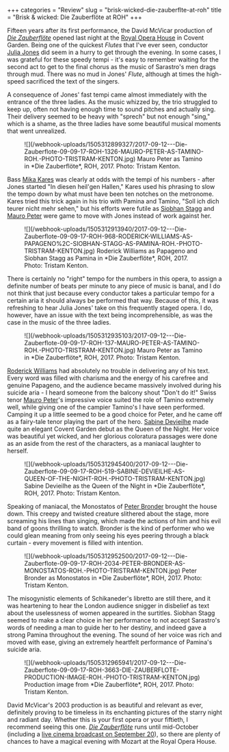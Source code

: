 +++
categories = "Review"
slug = "brisk-wicked-die-zauberflte-at-roh"
title = "Brisk &amp; wicked: Die Zauberflöte at ROH"
+++

Fifteen years after its first performance, the David McVicar production of [*Die Zauberflöte*](http://www.roh.org.uk/productions/die-zauberflote-by-david-mcvicar) opened last night at the [Royal Opera House](/scene/companies/royal-opera-house/) in Covent Garden. Being one of the quickest *Flutes* that I've ever seen, conductor [Julia Jones](/scene/people/julia-jones/) did seem in a hurry to get through the evening. In some cases, I was grateful for these speedy tempi - it's easy to remember waiting for the second act to get to the final chorus as the music of Sarastro's men drags through mud. There was no mud in Jones' *Flute*, although at times the high-speed sacrificed the text of the singers.

A consequence of Jones' fast tempi came almost immediately with the entrance of the three ladies. As the music whizzed by, the trio struggled to keep up, often not having enough time to sound pitches and actually sing. Their delivery seemed to be heavy with "sprech" but not enough "sing," which is a shame, as the three ladies have some beautiful musical moments that went unrealized.

<figure data-type="image">
![](/webhook-uploads/1505312899327/2017-09-12---Die-Zauberflote-09-09-17-ROH-1326-MAURO-PETER-AS-TAMINO-ROH.-PHOTO-TRISTRAM-KENTON.jpg)
<figcation>Mauro Peter as Tamino in *Die Zauberflöte*, ROH, 2017. Photo: Tristam Kenton.</figcaption>
</figure>

Bass [Mika Kares](/scene/people/mika-kares/) was clearly at odds with the tempi of his numbers - after Jones started "In diesen heil'gen Hallen," Kares used his phrasing to slow the tempo down by what must have been ten notches on the metronome. Kares tried this trick again in his trio with Pamina and Tamino, "Soll ich dich teurer nicht mehr sehen," but his efforts were futile as [Siobhan Stagg](/scene/people/siobhan-stagg/) and [Mauro Peter](/scene/people/mauro-peter/) were game to move with Jones instead of work against her.

<figure data-type="image">![](/webhook-uploads/1505312913940/2017-09-12---Die-Zauberflote-09-09-17-ROH-968-RODERICK-WILLIAMS-AS-PAPAGENO%2C-SIOBHAN-STAGG-AS-PAMINA-ROH.-PHOTO-TRISTRAM-KENTON.jpg)
<figcation>Roderick Williams as Papageno and Siobhan Stagg as Pamina in *Die Zauberflöte*, ROH, 2017. Photo: Tristam Kenton.</figcaption>
</figure>

There is certainly no "right" tempo for the numbers in this opera, to assign a definite number of beats per minute to any piece of music is banal, and I do not think that just because every conductor takes a particular tempo for a certain aria it should always be performed that way. Because of this, it was refreshing to hear Julia Jones' take on this frequently staged opera. I do, however, have an issue with the text being incomprehensible, as was the case in the music of the three ladies.

<figure data-type="image">
![](/webhook-uploads/1505312935103/2017-09-12---Die-Zauberflote-09-09-17-ROH-137-MAURO-PETER-AS-TAMINO-ROH.-PHOTO-TRISTRAM-KENTON.jpg)
<figcation>Mauro Peter as Tamino in *Die Zauberflöte*, ROH, 2017. Photo: Tristam Kenton.</figcaption>
</figure>

[Roderick Williams](/scene/people/roderick-williams/) had absolutely no trouble in delivering any of his text. Every word was filled with charisma and the energy of his carefree and genuine Papageno, and the audience became massively involved during his suicide aria - I heard someone from the balcony shout "Don't do it!" Swiss tenor [Mauro Peter](/scene/people/mauro-peter/)'s impressive voice suited the role of Tamino extremely well, while giving one of the campier Tamino's I have seen performed. Camping it up a little seemed to be a good choice for Peter, and he came off as a fairy-tale tenor playing the part of the hero. [Sabine Devieilhe](/scene/people/sabine-devieilhe/) made quite an elegant Covent Garden debut as the Queen of the Night. Her voice was beautiful yet wicked, and her glorious coloratura passages were done as an aside from the rest of the characters, as a maniacal laughter to herself.

<figure data-type="image">
![](/webhook-uploads/1505312945400/2017-09-12---Die-Zauberflote-09-09-17-ROH-519-SABINE-DEVIEILHE-AS-QUEEN-OF-THE-NIGHT-ROH.-PHOTO-TRISTRAM-KENTON.jpg)
<figcation>Sabine Devieilhe as the Queen of the Night in *Die Zauberflöte*, ROH, 2017. Photo: Tristam Kenton.</figcaption>
</figure>

Speaking of maniacal, the Monostatos of [Peter Bronder](/scene/people/peter-bronder/) brought the house down. This creepy and twisted creature slithered about the stage, more screaming his lines than singing, which made the actions of him and his evil band of goons thrilling to watch. Bronder is the kind of performer who we could glean meaning from only seeing his eyes peering through a black curtain - every movement is filled with intention.

<figure data-type="image">
![](/webhook-uploads/1505312952500/2017-09-12---Die-Zauberflote-09-09-17-ROH-2034-PETER-BRONDER-AS-MONOSTATOS-ROH.-PHOTO-TRISTRAM-KENTON.jpg)
<figcation>Peter Bronder as Monostatos in *Die Zauberflöte*, ROH, 2017. Photo: Tristam Kenton.</figcaption>
</figure>

The misogynistic elements of Schikaneder's libretto are still there, and it was heartening to hear the London audience snigger in disbelief as text about the uselessness of women appeared in the surtitles. Siobhan Stagg seemed to make a clear choice in her performance to not accept Sarastro's words of needing a man to guide her to her destiny, and indeed gave a strong Pamina throughout the evening. The sound of her voice was rich and moved with ease, giving an extremely heartfelt performance of Pamina's suicide aria.

<figure data-type="image">
![](/webhook-uploads/1505312965941/2017-09-12---Die-Zauberflote-09-09-17-ROH-3663-DIE-ZAUBERFLOTE-PRODUCTION-IMAGE-ROH.-PHOTO-TRISTRAM-KENTON.jpg)
<figcation>Production image from *Die Zauberflöte*, ROH, 2017. Photo: Tristam Kenton.</figcaption>
</figure>

David McVicar's 2003 production is as beautiful and relevant as ever, definitely proving to be timeless in its enchanting pictures of the starry night and radiant day. Whether this is your first opera or your fiftieth, I recommend seeing this one. [*Die Zauberflöte*](http://www.roh.org.uk/productions/die-zauberflote-by-david-mcvicar) runs until mid-October (including a [live cinema broadcast on September 20](http://www.roh.org.uk/showings/the-magic-flute-live-2017)), so there are plenty of chances to have a magical evening with Mozart at the Royal Opera House.
